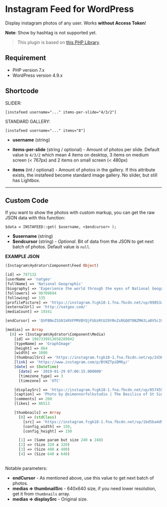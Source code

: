 # Instagram Feed for WordPress

Display instagram photos of any user. Works **without Access Token**!

**Note**: Show by hashtag is not supported yet.

> This plugin is based on [this PHP Library](https://github.com/pgrimaud/instagram-user-feed).

## Requirement

- PHP version 7.x
- WordPress version 4.9.x

## Shortcode

SLIDER:

```
[instafeed username="..." items-per-slide="4/3/2"]
```

STANDARD GALLERY:

```
[instafeed username="..." items="8"]
```

- **username** (string)

- **items-per-slide** (string / optional) - Amount of photos per slide. Default value is `4/3/2` which mean 4 items on desktop, 3 items on medium screen (< 767px) and 2 items on small screen (< 480px)

- **items** (int / optional) - Amount of photos in the gallery. If this attribute exists, the instafeed become standard image gallery. No slider, but still has Lightbox.


-----

## Custom Code

If you want to show the photos with custom markup, you can get the raw JSON data with this function:

```
$data = INSTAFEED::get( $username, <$endcursor> );
```

- **$username** (string)
- **$endcursor** (string) - *Optional*. Bit of data from the JSON to get next batch of photos. Default value is `null`.


**EXAMPLE JSON**

```php
(Instagram\Hydrator\Component\Feed Object)

[id] => 787132
[userName => 'natgeo'
[fullName] => 'National Geographic'
[biography] => 'Experience the world through the eyes of National Geographic photographers.'
[followers] => 98709694
[following] => 135
[profilePicture] => 'https://instagram.fcgk18-1.fna.fbcdn.net/vp/09853aaf5eae10b4f986cf3ea4ba4135/5D00426C/t51.2885-19/s320x320/13597791_261499887553333_1855531912_a.jpg?_nc_ht=instagram.fcgk18-1.fna.fbcdn.net&_nc_cat=1'
[externalUrl] => 'http://natgeo.com/'
[mediaCount] => 19341

[endCursor] => 'QVFBNnZSS01kRVFPMVBYQjFUUzRtU29YRnZsRGQ0T0NZMHJLa0V5c1V3ZzZzaXlmV0Z4cXFGRndtQ2N3QnhPa3JKTTdDODRFTFY0aFY1cmdEUEpDSk15UA=='

[medias] => Array
  [0] => (Instagram\Hydrator\Component\Media)
    [id] => 1967339913658289842
    [typeName] => 'GraphImage'
    [height] => 864
    [width] => 1080
    [thumbnailSrc] => 'https://instagram.fcgk18-1.fna.fbcdn.net/vp/2d36d9922cd0240b12986954144de03d/5CFD29FE/t51.2885-15/e15/c108.0.864.864a/s640x640/49831361_242286123327859_5316757156600178542_n.jpg?_nc_ht=instagram.fcgk18-1.fna.fbcdn.net&_nc_cat=1'
    [link] => 'https://www.instagram.com/p/BtNZTpiDM6y/'
    [date] => (DateTime)
      [date] => '2019-01-29 07:00:15.000000'
      [timezone_type] => 3
      [timezone] => 'UTC'

    [displaySrc] => 'https://instagram.fcgk18-1.fna.fbcdn.net/vp/857455540c1941185a696a06e39d2079/5CF7B4AC/t51.2885-15/fr/e15/s1080x1080/49831361_242286123327859_5316757156600178542_n.jpg?_nc_ht=instagram.fcgk18-1.fna.fbcdn.net&_nc_cat=1'
    [caption] => 'Photo by @simonnorfolkstudio | The Basilica of St Simeon ...'
    [comments] => 260
    [likes] => 86513

    [thumbnails] => Array
      [0] => (stdClass)
        [src] => 'https://instagram.fcgk18-1.fna.fbcdn.net/vp/1bd5ba4d9826f0390c52e8b5916cbfca/5CF8B461/t51.2885-15/e15/c108.0.864.864a/s150x150/49831361_242286123327859_5316757156600178542_n.jpg?_nc_ht=instagram.fcgk18-1.fna.fbcdn.net&_nc_cat=1',
        [config_width] => 150,
        [config_height] => 150

      [1] => (Same param but size 240 x 240)
      [2] => (Size 320 x 320)
      [3] => (Size 480 x 480)
      [4] => (Size 640 x 640)
  
```

Notable parameters:

- **endCursor** - As mentioned above, use this value to get next batch of photos.
- **medias => thumbnailSrc** - 640x640 size, if you need lower resolution, get it from `thumbnails` array.
- **medias => displaySrc** - Original size.